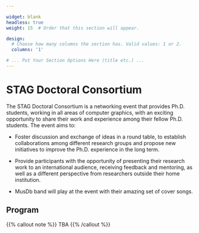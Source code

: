 ```yaml
---

widget: blank
headless: true
weight: 15  # Order that this section will appear.

design:
  # Choose how many columns the section has. Valid values: 1 or 2.
  columns: '1'

# ... Put Your Section Options Here (title etc.) ...
---
```


# STAG Doctoral Consortium

The STAG Doctoral Consortium is a networking event that provides Ph.D. students, working in all areas of computer graphics, with an exciting opportunity to share their work and experience among their fellow Ph.D. students.
The event aims to:

- Foster discussion and exchange of ideas in a round table, to establish  collaborations among different research groups and propose new initiatives to improve the Ph.D. experience in the long term.

- Provide participants with the opportunity of presenting their research work to an international audience, receiving feedback and mentoring, as well as a different perspective from researchers outside their home institution.

- MusDb band will play at the event with their amazing set of cover songs.

## Program

{{% callout note %}}
TBA
{{% /callout %}}
